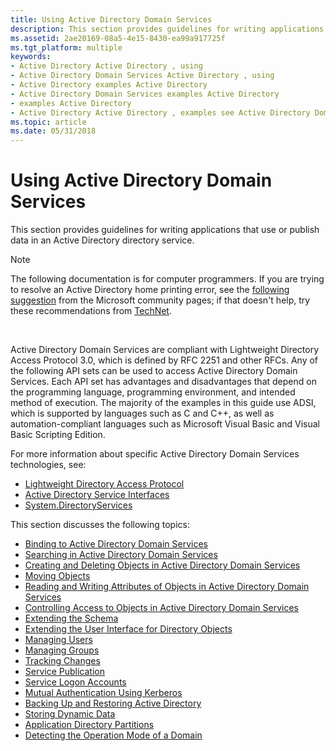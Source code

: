 ```yaml
---
title: Using Active Directory Domain Services
description: This section provides guidelines for writing applications that use or publish data in an Active Directory directory service.
ms.assetid: 2ae20169-08a5-4e15-8430-ea99a917725f
ms.tgt_platform: multiple
keywords:
- Active Directory Active Directory , using
- Active Directory Domain Services Active Directory , using
- Active Directory examples Active Directory
- Active Directory Domain Services examples Active Directory
- examples Active Directory
- Active Directory Active Directory , examples see Active Directory Domain Services examples
ms.topic: article
ms.date: 05/31/2018
---
```


# Using Active Directory Domain Services

This section provides guidelines for writing applications that use or publish data in an Active Directory directory service.

> [!Note]  
> The following documentation is for computer programmers. If you are trying to resolve an Active Directory home printing error, see the [following suggestion](https://answers.microsoft.com/windows/forum/all/clicking-find-printer-shows-error-the-active/52bfd961-ff62-4397-b8cf-a0708f0cb3d2) from the Microsoft community pages; if that doesn't help, try these recommendations from [TechNet](https://social.technet.microsoft.com/Forums/windowsserver/d6212275-24d6-4168-830a-9441f861cb76/error-message-when-attempting-to-print-active-directory-domain-service-is-currently-unavailable?forum=winserverprint).

 

Active Directory Domain Services are compliant with Lightweight Directory Access Protocol 3.0, which is defined by RFC 2251 and other RFCs. Any of the following API sets can be used to access Active Directory Domain Services. Each API set has advantages and disadvantages that depend on the programming language, programming environment, and intended method of execution. The majority of the examples in this guide use ADSI, which is supported by languages such as C and C++, as well as automation-compliant languages such as Microsoft Visual Basic and Visual Basic Scripting Edition.

For more information about specific Active Directory Domain Services technologies, see:

-   [Lightweight Directory Access Protocol](/previous-versions/windows/desktop/ldap/lightweight-directory-access-protocol-ldap-api)
-   [Active Directory Service Interfaces](../adsi/active-directory-service-interfaces-adsi.md)
-   [System.DirectoryServices](/dotnet/api/system.directoryservices)

This section discusses the following topics:

-   [Binding to Active Directory Domain Services](binding-to-active-directory-domain-services.md)
-   [Searching in Active Directory Domain Services](searching-in-active-directory-domain-services.md)
-   [Creating and Deleting Objects in Active Directory Domain Services](creating-and-deleting-objects-in-active-directory-domain-services.md)
-   [Moving Objects](moving-objects.md)
-   [Reading and Writing Attributes of Objects in Active Directory Domain Services](reading-and-writing-attributes-of-objects-in-active-directory-domain-services.md)
-   [Controlling Access to Objects in Active Directory Domain Services](controlling-access-to-objects-in-active-directory-domain-services.md)
-   [Extending the Schema](extending-the-schema.md)
-   [Extending the User Interface for Directory Objects](extending-the-user-interface-for-directory-objects.md)
-   [Managing Users](managing-users.md)
-   [Managing Groups](managing-groups.md)
-   [Tracking Changes](tracking-changes.md)
-   [Service Publication](service-publication.md)
-   [Service Logon Accounts](service-logon-accounts.md)
-   [Mutual Authentication Using Kerberos](mutual-authentication-using-kerberos.md)
-   [Backing Up and Restoring Active Directory](backing-up-and-restoring-an-active-directory-server.md)
-   [Storing Dynamic Data](storing-dynamic-data.md)
-   [Application Directory Partitions](application-directory-partitions.md)
-   [Detecting the Operation Mode of a Domain](detecting-the-operation-mode-of-a-domain.md)

 

 